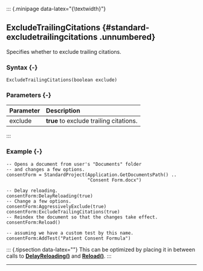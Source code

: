 ::: {.minipage data-latex="{\textwidth}"}
## ExcludeTrailingCitations {#standard-excludetrailingcitations .unnumbered}

Specifies whether to exclude trailing citations.

### Syntax {-}

```{sql}
ExcludeTrailingCitations(boolean exclude)
```

### Parameters {-}

**Parameter** | **Description**
| :-- | :-- |
exclude | **true** to exclude trailing citations.
:::

### Example {-}

```{sql}
-- Opens a document from user's "Documents" folder
-- and changes a few options.
consentForm = StandardProject(Application.GetDocumentsPath() ..
                              "Consent Form.docx")

-- Delay reloading.
consentForm:DelayReloading(true)
-- Change a few options.
consentForm:AggressivelyExclude(true)
consentForm:ExcludeTrailingCitations(true)
-- Reindex the document so that the changes take effect.
consentForm:Reload()

-- assuming we have a custom test by this name.
consentForm:AddTest("Patient Consent Formula")
```

::: {.tipsection data-latex=""}
This can be optimized by placing it in between calls to **[DelayReloading()](#standard-delayreloading)** and **[Reload()](#standard-reload)**.
:::
***
